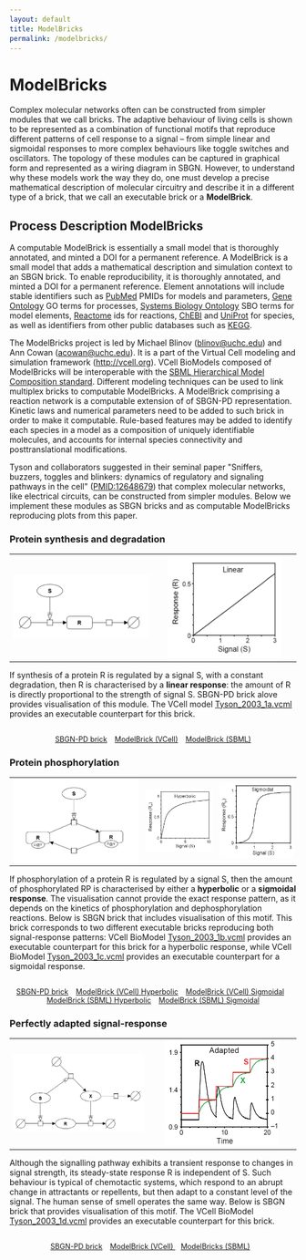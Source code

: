 ```yaml
---
layout: default
title: ModelBricks
permalink: /modelbricks/
---
```


# ModelBricks

Complex molecular networks often can be constructed from simpler modules that we call bricks. The adaptive behaviour of living cells is shown to be represented as a combination of functional motifs that reproduce different patterns of cell response to a signal – from simple linear and sigmoidal responses to more complex behaviours like toggle switches and oscillators. The topology of these modules can be captured in graphical form and represented as a wiring diagram in SBGN. However, to understand why these models work the way they do, one must develop a precise mathematical description of molecular circuitry and describe it in a different type of a brick, that we call an executable brick or a <strong>ModelBrick</strong>.

## Process Description ModelBricks

A computable ModelBrick is essentially a small model that is thoroughly annotated, and minted a DOI for a permanent reference. A ModelBrick is a small model that adds a mathematical description and simulation context to an SBGN brick. To enable reproducibility, it is thoroughly annotated, and minted a DOI for a permanent reference. Element annotations will include stable identifiers such as <a href="https://www.ncbi.nlm.nih.gov/pubmed/">PubMed</a> PMIDs for models and parameters, <a href="http://www.geneontology.org/">Gene Ontology</a> GO terms for processes, <a href="http://www.ebi.ac.uk/sbo/main/">Systems Biology Ontology</a> SBO terms for model elements, <a href="https://reactome.org/">Reactome</a> ids for reactions, <a href="https://www.ebi.ac.uk/chebi/">ChEBI</a> and <a href="https://www.uniprot.org/">UniProt</a> for species, as well as identifiers from other public databases such as <a href="https://www.genome.jp/kegg/">KEGG</a>.</br>

The ModelBricks project is led by Michael Blinov (<a href="mailto:blinov@uchc.edu">blinov@uchc.edu</a>) and Ann Cowan (<a href="mailto:acowan@uchc.edu">acowan@uchc.edu</a>). It is a part of the Virtual Cell modeling and simulation framework (<a href="http://vcell.org">http://vcell.org</a>). VCell BioModels composed of ModelBricks will be interoperable with the <a href="http://sbml.org/Documents/Specifications/SBML_Level_3/Packages/Hierarchical_Model_Composition_%28comp%29">SBML Hierarchical Model Composition standard</a>. Different modeling techniques can be used to link multiplex bricks to computable ModelBricks. A ModelBrick comprising a reaction network is a computable extension of of SBGN-PD representation. Kinetic laws and numerical parameters need to be added to such brick in order to make it computable. Rule-based features may be added to identify each species in a model as a composition of uniquely identifiable molecules, and accounts for internal species connectivity and posttranslational modifications. <br>

Tyson and collaborators suggested in their seminal paper "Sniffers, buzzers, toggles and blinkers: dynamics of regulatory
and signaling pathways in the cell" (<a href="https://www.ncbi.nlm.nih.gov/pubmed/12648679">PMID:12648679</a>) that complex molecular networks, like electrical circuits, can be constructed from simpler modules. Below we implement these modules as SBGN bricks and as computable ModelBricks reproducing plots from this paper. 



### Protein synthesis and degradation

<table>
    <tr>
    <td style="width:410px; text-align:center; font-size:90%;"><img src="/images/modelbricks/LinearSBGN.PNG" width="600"/></td>
    <td style="width:410px; text-align:center; font-size:90%;"><img src="/images/modelbricks/LinearResponse.PNG" width="200"/></td>
    </tr>
</table>

If synthesis of a protein R is regulated by a signal S, with a constant degradation, then R is characterised by a <strong>linear response</strong>: the amount of R is directly proportional to the strength of signal S. SBGN-PD brick alove provides visualisation of this module. The VCell model <a href="/modelbricks/Tyson_2003_1a.vcml">Tyson_2003_1a.vcml</a> provides an executable counterpart for this brick. 

 <div class="img" style="font-size:90%; text-align:center;"><br />
    <a href="/modelbricks/LinearResponse.graphml">SBGN-PD brick</a> &ensp; 
    <a href="/modelbricks/Tyson_2003_1a.vcml">ModelBrick (VCell)</a> &ensp; 
    <a href="/modelbricks/Tyson_2003_1a.xml">ModelBrick (SBML)</a>
</div>

### Protein phosphorylation

<table>
    <tr>
    <td style="width:360px; text-align:center; font-size:90%;"><img src="/images/modelbricks/PhosphorylationSBGN.PNG" width="600"/></td> 
 <td style="width:190px; text-align:center; font-size:90%;"><img src="/images/modelbricks/HyperbolicResponse.PNG" width="200"/> </td> 
 <td style="width:210px; text-align:center; font-size:90%;"><img src="/images/modelbricks/SigmoidalResponse.PNG" width="170"/></td>      </tr>
</table>

If phosphorylation of a protein R is regulated by a signal S, then the amount of phosphorylated RP is characterised by either a <strong>hyperbolic</strong> or a <strong>sigmoidal response</strong>. The visualisation cannot provide the exact response pattern, as it depends on the kinetics of phosphorylation and dephosphorylation reactions. Below is SBGN brick that includes visualisation of this motif. This brick corresponds to two different executable bricks reproducing both signal-response patterns: VCell BioModel <a href="/modelbricks/Tyson_2003_1b.vcml">Tyson_2003_1b.vcml</a> provides an executable counterpart for this brick for a hyperbolic response, while VCell BioModel <a href="/modelbricks/Tyson_2003_1c.vcml">Tyson_2003_1c.vcml</a> provides an executable counterpart for a sigmoidal response.

 <div class="img" style="font-size:90%; text-align:center;"><br />
 <a href="/modelbricks/PhosphorylationSBGN.graphml">SBGN-PD brick</a> &ensp; 
 <a href="/modelbricks/Tyson_2003_1b.vcml">ModelBrick (VCell) Hyperbolic</a> &ensp; 
 <a href="/modelbricks/Tyson_2003_1c.vcml">ModelBrick (VCell) Sigmoidal</a> &ensp;
 <a href="/modelbricks/Tyson_2003_1b.xml">ModelBrick (SBML) Hyperbolic</a> &ensp;
<a href="/modelbricks/Tyson_2003_1c.xml">ModelBrick (SBML) Sigmoidal</a>
</div>

### Perfectly adapted signal-response

<table>
    <tr>
    <td style="width:380px; text-align:center; font-size:90%;"><img src="/images/modelbricks/PerfectlyAdaptedSBGN.PNG" width="600"/></td> 
 <td style="width:410px; text-align:center; font-size:90%;"><img src="/images/modelbricks/PerfectlyAdaptedResponse.PNG" width="200"/></td>
    </tr>
</table>

Although the signalling pathway exhibits a transient response to changes in signal strength, its steady-state response R is independent of S. Such behaviour is typical of chemotactic systems, which respond to an abrupt change in attractants or repellents, but then adapt to a constant level of the signal. The human sense of smell operates the same way. Below is SBGN brick that provides visualisation of this motif. The VCell BioModel <a href="/modelbricks/Tyson_2003_1d.vcml">Tyson_2003_1d.vcml</a> provides an executable counterpart for this brick.

 <div class="img" style="font-size:90%; text-align:center;"><br />
 <a href="/modelbricks/PhosphorylationSBGN.graphml">SBGN-PD brick</a> &ensp; 
 <a href="/modelbricks/Tyson_2003_1b.vcml">ModelBrick (VCell) </a> &ensp; 
 <a href="/modelbricks/Tyson_2003_1b.xml">ModelBricks (SBML)</a> &ensp;
</div>

